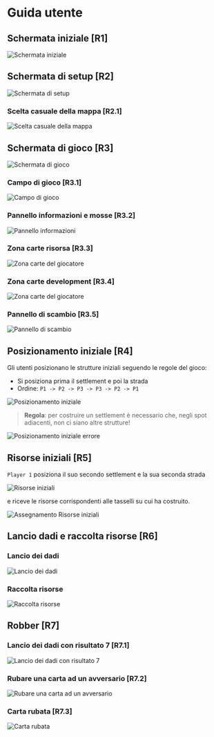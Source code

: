 # Guida utente

## Schermata iniziale [R1]

![Schermata iniziale](../img/others/tutorial/home-view.png)

## Schermata di setup [R2]

![Schermata di setup](../img/others/tutorial/setup-view/setup-view.png)

### Scelta casuale della mappa [R2.1]

![Scelta casuale della mappa](../img/others/tutorial/setup-view/casual-map.png)

## Schermata di gioco [R3]

![Schermata di gioco](../img/others/tutorial/game-view/game-view.png)

### Campo di gioco [R3.1]

![Campo di gioco](../img/others/tutorial/game-view/game-field.png)

### Pannello informazioni e mosse [R3.2]

![Pannello informazioni](../img/others/tutorial/game-view/info-panel.png)

### Zona carte risorsa [R3.3]

![Zona carte del giocatore](../img/others/tutorial/game-view/resource-card.png)

### Zona carte development [R3.4]

![Zona carte del giocatore](../img/others/tutorial/game-view/development-card.png)

### Pannello di scambio [R3.5]

![Pannello di scambio](../img/others/tutorial/game-view/trade-panel.png)

## Posizionamento iniziale [R4]

Gli utenti posizionano le strutture iniziali seguendo le regole del gioco:

- Si posiziona prima il settlement e poi la strada
- Ordine: `P1 -> P2 -> P3 -> P3 -> P2 -> P1`

![Posizionamento iniziale](../img/others/tutorial/initial-positioning/initial-positioning.png)

> **Regola**: per costruire un settlement è necessario che, negli spot adiacenti, non ci siano altre strutture!

![Posizionamento iniziale errore](../img/others/tutorial/initial-positioning/rule-on-initial-positioning.png)

## Risorse iniziali [R5]

`Player 1` posiziona il suo secondo settlement e la sua seconda strada

![Risorse iniziali](../img/others/tutorial/initial-resources-assignment/second-settlment-placing.png)

e riceve le risorse corrispondenti alle tasselli su cui ha costruito.

![Assegnamento Risorse iniziali](../img/others/tutorial/initial-resources-assignment/initial-resources-assignment.png)

## Lancio dadi e raccolta risorse [R6]

### Lancio dei dadi

![Lancio dei dadi](../img/others/tutorial/resource-farming/rolling-dice.png)

### Raccolta risorse

![Raccolta risorse](../img/others/tutorial/resource-farming/resource-acquired.png)

## Robber [R7]

### Lancio dei dadi con risultato 7 [R7.1]

![Lancio dei dadi con risultato 7](../img/others/tutorial/robber/7-roll-dice.png)

### Rubare una carta ad un avversario [R7.2]

![Rubare una carta ad un avversario](../img/others/tutorial/robber/stealing-card.png)

### Carta rubata [R7.3]

![Carta rubata](../img/others/tutorial/robber/stolen-card.png)